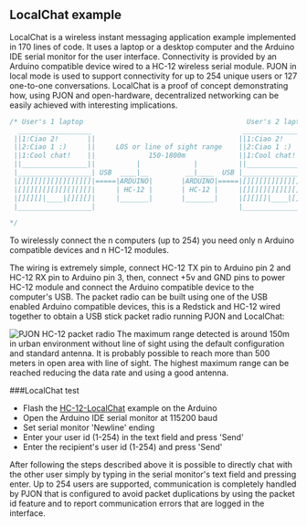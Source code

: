 ## LocalChat example
LocalChat is a wireless instant messaging application example implemented in 170 lines of code. It uses a laptop or a desktop computer and the Arduino IDE serial monitor for the user interface. Connectivity is provided by an Arduino compatible device wired to a HC-12 wireless serial module. PJON in local mode is used to support connectivity for up to 254 unique users or 127 one-to-one conversations. LocalChat is a proof of concept demonstrating how, using PJON and open-hardware, decentralized networking can be easily achieved with interesting implications.

```cpp  
/* User's 1 laptop                                        User's 2 laptop
  __________________                                     __________________
 ||1:Ciao 2!       ||                                   ||1:Ciao 2!       ||
 ||2:Ciao 1 :)     ||     LOS or line of sight range    ||2:Ciao 1 :)     ||
 ||1:Cool chat!    ||             150-1800m             ||1:Cool chat!    ||
 ||________________||          |             |          ||________________||
 |__________________| USB  ____|__         __|____  USB |__________________|
 |[][][][][][][][][]|=====|ARDUINO|       |ARDUINO|=====|[][][][][][][][][]|
 |[][][][][][][][][]|     | HC-12 |       | HC-12 |     |[][][][][][][][][]|
 |[][][]|____|[][][]|     |_______|       |_______|     |[][][]|____|[][][]|
 |__________________|                                   |__________________|

*/
```

To wirelessly connect the n computers (up to 254) you need only n Arduino compatible devices and n HC-12 modules.

The wiring is extremely simple, connect HC-12 TX pin to Arduino pin 2 and HC-12 RX pin to Arduino pin 3, then, connect +5v and GND pins to power HC-12 module and connect the Arduino compatible device to the computer's USB. The packet radio can be built using one of the USB enabled Arduino compatible devices, this is a Redstick and HC-12 wired together to obtain a USB stick packet radio running PJON and LocalChat:

![PJON HC-12 packet radio](https://raw.githubusercontent.com/gioblu/PJON/tree/master/examples/ARDUINO/Local/ThroughSerial/HC-12-LocalChat/images/redstick-hc12-PJON.jpg)
The maximum range detected is around 150m in urban environment without line of sight using the default configuration and standard antenna. It is probably possible to reach more than 500 meters in open area with line of sight. The highest maximum range can be reached reducing the data rate and using a good antenna.

###LocalChat test
- Flash the [HC-12-LocalChat](https://github.com/gioblu/PJON/tree/master/examples/ARDUINO/Local/ThroughSerial/HC-12-LocalChat/HC-12-LocalChat.ino) example on the Arduino
- Open the Arduino IDE serial monitor at 115200 baud
- Set serial monitor 'Newline' ending
- Enter your user id (1-254) in the text field and press 'Send'
- Enter the recipient's user id (1-254) and press 'Send'

After following the steps described above it is possible to directly chat with the other user simply by typing in the serial monitor's text field and pressing enter. Up to 254 users are supported, communication is completely handled by PJON that is configured to avoid packet duplications by using the packet id feature and to report communication errors that are logged in the interface.
